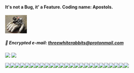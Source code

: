 #### It's not a Bug, it' a Feature. Coding name: Apostols.

<img src="https://github.com/antistereotip/antistereotip/blob/master/hightech.gif" width="70"/>

##### 📱 Encrypted e-mail: threewhiterabbits@protonmail.com

<img src="https://img.shields.io/badge/Ask%20me-anything-1abc9c.svg" width="120"/>

<img height="180em" src="https://github-readme-stats.vercel.app/api?username=antistereotip&show_icons=true&hide_border=true&&count_private=true&include_all_commits=true" />

<img src="https://img.shields.io/badge/C-00599C?style=for-the-badge&logo=c&logoColor=white"/><img src="https://img.shields.io/badge/PHP-777BB4?style=for-the-badge&logo=php&logoColor=white"/><img src="https://img.shields.io/badge/Python-3776AB?style=for-the-badge&logo=python&logoColor=white"/><img src="https://img.shields.io/badge/MySQL-00000F?style=for-the-badge&logo=mysql&logoColor=white"/><img src="https://img.shields.io/badge/SQLite-07405E?style=for-the-badge&logo=sqlite&logoColor=white" /><img src="https://img.shields.io/badge/HTML-239120?style=for-the-badge&logo=html5&logoColor=white"/><img src="https://img.shields.io/badge/HTML5-E34F26?style=for-the-badge&logo=html5&logoColor=white"/><img src="https://img.shields.io/badge/CSS-239120?&style=for-the-badge&logo=css3&logoColor=white"/><img src="https://img.shields.io/badge/CSS3-1572B6?style=for-the-badge&logo=css3&logoColor=white"/><img src="https://img.shields.io/badge/JavaScript-323330?style=for-the-badge&logo=javascript&logoColor=F7DF1E"/><img src="https://img.shields.io/badge/jQuery-0769AD?style=for-the-badge&logo=jquery&logoColor=white" /><img src="https://img.shields.io/badge/Bootstrap-563D7C?style=for-the-badge&logo=bootstrap&logoColor=white"/><img src="https://img.shields.io/badge/Shell_Script-121011?style=for-the-badge&logo=gnu-bash&logoColor=white" /><img src="https://img.shields.io/badge/Arch_Linux-1793D1?style=for-the-badge&logo=arch-linux&logoColor=white"/><img src="https://img.shields.io/badge/Tails%20-56347C?&style=for-the-badge&logo=tails&logoColor=white" /><img src="https://img.shields.io/badge/Ubuntu-E95420?style=for-the-badge&logo=ubuntu&logoColor=white" /><img src="https://img.shields.io/badge/GitHub-100000?style=for-the-badge&logo=github&logoColor=white" /><img src="https://img.shields.io/badge/Microsoft-666666?style=for-the-badge&logo=microsoft&logoColor=white" /><img src="https://img.shields.io/badge/Windows-0078D6?style=for-the-badge&logo=windows&logoColor=white" /><img src="https://img.shields.io/badge/Markdown-000000?style=for-the-badge&logo=markdown&logoColor=white" /><img src="https://img.shields.io/badge/Stack_Overflow-FE7A16?style=for-the-badge&logo=stack-overflow&logoColor=white" /><img src="https://img.shields.io/badge/Slack-4A154B?style=for-the-badge&logo=slack&logoColor=white" /><img src="https://img.shields.io/badge/Discord-7289DA?style=for-the-badge&logo=discord&logoColor=white" /><img src="https://img.shields.io/badge/ProtonMail-8B89CC?style=for-the-badge&logo=protonmail&logoColor=white" /><img src="https://img.shields.io/badge/Telegram-2CA5E0?style=for-the-badge&logo=telegram&logoColor=white" />
